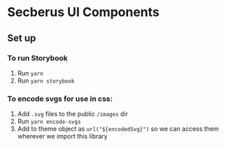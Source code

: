 # Secberus UI Components

## Set up

### To run Storybook

1. Run `yarn`
2. Run `yarn storybook`


### To encode svgs for use in css:

1. Add `.svg` files to the public `/images` dir
2. Run `yarn encode-svgs`
3. Add to theme object as `url("${encodedSvg}")` so we can access them wherever we import this library
